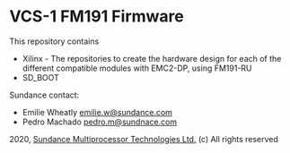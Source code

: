 # VCS-1 FM191 Firmware
This repository contains 
* Xilinx - The repositories to create the hardware design for each of the different compatible modules with 
           EMC2-DP, using FM191-RU
* SD_BOOT

Sundance contact: 
* Emilie Wheatly <emilie.w@sundance.com>
* Pedro Machado <pedro.m@sundnace.com>

2020, [Sundance Multiprocessor Technologies Ltd.](http://www.sundance.technology/) (c) All rights reserved
